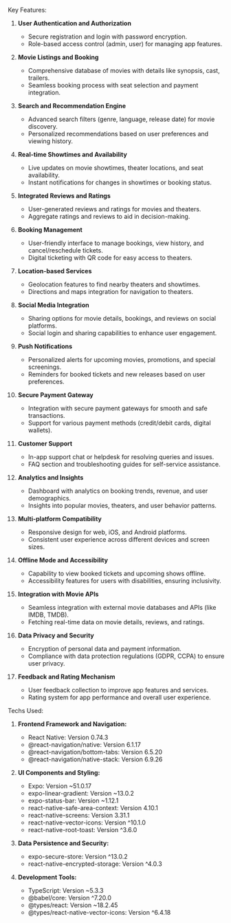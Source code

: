 Key Features:

1. **User Authentication and Authorization**
   - Secure registration and login with password encryption.
   - Role-based access control (admin, user) for managing app features.

2. **Movie Listings and Booking**
   - Comprehensive database of movies with details like synopsis, cast, trailers.
   - Seamless booking process with seat selection and payment integration.

3. **Search and Recommendation Engine**
   - Advanced search filters (genre, language, release date) for movie discovery.
   - Personalized recommendations based on user preferences and viewing history.

4. **Real-time Showtimes and Availability**
   - Live updates on movie showtimes, theater locations, and seat availability.
   - Instant notifications for changes in showtimes or booking status.

5. **Integrated Reviews and Ratings**
   - User-generated reviews and ratings for movies and theaters.
   - Aggregate ratings and reviews to aid in decision-making.

6. **Booking Management**
   - User-friendly interface to manage bookings, view history, and cancel/reschedule tickets.
   - Digital ticketing with QR code for easy access to theaters.

7. **Location-based Services**
   - Geolocation features to find nearby theaters and showtimes.
   - Directions and maps integration for navigation to theaters.

8. **Social Media Integration**
   - Sharing options for movie details, bookings, and reviews on social platforms.
   - Social login and sharing capabilities to enhance user engagement.

9. **Push Notifications**
   - Personalized alerts for upcoming movies, promotions, and special screenings.
   - Reminders for booked tickets and new releases based on user preferences.

10. **Secure Payment Gateway**
    - Integration with secure payment gateways for smooth and safe transactions.
    - Support for various payment methods (credit/debit cards, digital wallets).

11. **Customer Support**
    - In-app support chat or helpdesk for resolving queries and issues.
    - FAQ section and troubleshooting guides for self-service assistance.

12. **Analytics and Insights**
    - Dashboard with analytics on booking trends, revenue, and user demographics.
    - Insights into popular movies, theaters, and user behavior patterns.

13. **Multi-platform Compatibility**
    - Responsive design for web, iOS, and Android platforms.
    - Consistent user experience across different devices and screen sizes.

14. **Offline Mode and Accessibility**
    - Capability to view booked tickets and upcoming shows offline.
    - Accessibility features for users with disabilities, ensuring inclusivity.

15. **Integration with Movie APIs**
    - Seamless integration with external movie databases and APIs (like IMDB, TMDB).
    - Fetching real-time data on movie details, reviews, and ratings.

17. **Data Privacy and Security**
    - Encryption of personal data and payment information.
    - Compliance with data protection regulations (GDPR, CCPA) to ensure user privacy.

18. **Feedback and Rating Mechanism**
    - User feedback collection to improve app features and services.
    - Rating system for app performance and overall user experience.
   

  Techs Used:

1. **Frontend Framework and Navigation:**
   - React Native: Version 0.74.3
   - @react-navigation/native: Version 6.1.17
   - @react-navigation/bottom-tabs: Version 6.5.20
   - @react-navigation/native-stack: Version 6.9.26

2. **UI Components and Styling:**
   - Expo: Version ~51.0.17
   - expo-linear-gradient: Version ~13.0.2
   - expo-status-bar: Version ~1.12.1
   - react-native-safe-area-context: Version 4.10.1
   - react-native-screens: Version 3.31.1
   - react-native-vector-icons: Version ^10.1.0
   - react-native-root-toast: Version ^3.6.0

3. **Data Persistence and Security:**
   - expo-secure-store: Version ^13.0.2
   - react-native-encrypted-storage: Version ^4.0.3

4. **Development Tools:**
   - TypeScript: Version ~5.3.3
   - @babel/core: Version ^7.20.0
   - @types/react: Version ~18.2.45
   - @types/react-native-vector-icons: Version ^6.4.18

